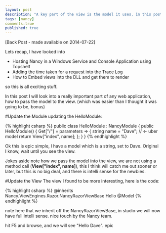 ```yaml
---
layout: post
description: "A key part of the view is the model it uses, in this post I have a look into how to pass a simple model to a Razor view, on the Nancy platform."
tags: [nancy]
comments:true
published: true
---
```

[Back Post - made available on 2014-07-22]

Lets recap, I have looked into

* Hosting Nancy in a Windows Service and Console Application using Topshelf
* Adding the time taken for a request into the Trace Log
* How to Embed views into the DLL and get them to render

so this is all exciting stuff.

In this post I will look into a really important part of any web application, how to pass the model to the view. (which was easier than I thought it was going to be, bonus)

#Update the Module
updating the HelloModule:

{% highlight csharp %}
public class HelloModule : NancyModule
{
    public HelloModule()
    {
        Get["/"] = parameters =>
        {
            string name = "Dave"; // <- uber model 
            return View["index", name];
        };
    }
}
{% endhighlight %}

Ok this is epic simple, I have a model which is a string, set to Dave. Original I know, wait until you see the view.

Jokes aside note how we pass the model into the view, we are not using a method call (**View["index", name]**), this I think will catch me out sooner or later, but this is no big deal, and there is intelli sense for the newbies.

#Update the View
The view I found to be more interesting, here is the code:

{% highlight csharp %}
@inherits Nancy.ViewEngines.Razor.NancyRazorViewBase<string>
Hello @Model
{% endhighlight %}

note here that we inherit off the NancyRazorViewBase, in studio we will now have full intelli sense. nice touch by the Nancy team.

hit F5 and browse, and we will see "Hello Dave". epic